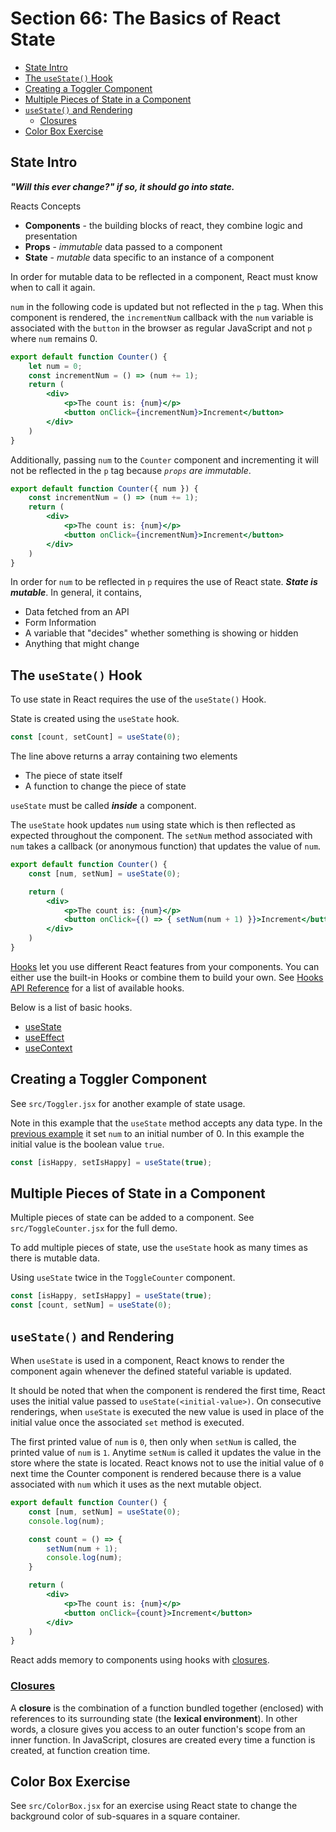 # Section 66: The Basics of React State

- [State Intro](#state-intro)
- [The `useState()` Hook](#the-usestate-hook)
- [Creating a Toggler Component](#creating-a-toggler-component)
- [Multiple Pieces of State in a Component](#multiple-pieces-of-state-in-a-component)
- [`useState()` and Rendering](#usestate-and-rendering)
  - [Closures](#closures)
- [Color Box Exercise](#color-box-exercise)

## State Intro
***"Will this ever change?" if so, it should go into state.***

Reacts Concepts
- **Components** - the building blocks of react, they combine logic and presentation
- **Props** - *immutable* data passed to a component
- **State** - *mutable* data specific to an instance of a component

In order for mutable data to be reflected in a component, React must know when to call it again. 

`num` in the following code is updated but not reflected in the `p` tag. When this component is rendered, the `incrementNum` callback with the `num` variable is associated with the `button` in the browser as regular JavaScript and not `p` where `num` remains 0.
```jsx
export default function Counter() {
    let num = 0;
    const incrementNum = () => (num += 1);
    return (
        <div>
            <p>The count is: {num}</p>
            <button onClick={incrementNum}>Increment</button>
        </div>
    )
}
```

Additionally, passing `num` to the `Counter` component and incrementing it will not be reflected in the `p` tag because *`props` are immutable*.
```jsx
export default function Counter({ num }) {
    const incrementNum = () => (num += 1);
    return (
        <div>
            <p>The count is: {num}</p>
            <button onClick={incrementNum}>Increment</button>
        </div>
    )
}
```

In order for `num` to be reflected in `p` requires the use of React state. ***State is mutable***. In general, it contains,
- Data fetched from an API
- Form Information
- A variable that "decides" whether something is showing or hidden
- Anything that might change

## The `useState()` Hook
To use state in React requires the use of the `useState()` Hook.

State is created using the `useState` hook.
```jsx
const [count, setCount] = useState(0);
```

The line above returns a array containing two elements
- The piece of state itself
- A function to change the piece of state

`useState` must be called ***inside*** a component.

The `useState` hook updates `num` using state which is then reflected as expected throughout the component. The `setNum` method associated with `num` takes a callback (or anonymous function) that updates the value of `num`.
```jsx
export default function Counter() {
    const [num, setNum] = useState(0);

    return (
        <div>
            <p>The count is: {num}</p>
            <button onClick={() => { setNum(num + 1) }}>Increment</button>
        </div>
    )
}
```

[Hooks](https://react.dev/blog/2023/03/16/introducing-react-dev#going-all-in-on-modern-react-with-hooks) let you use different React features from your components. You can either use the built-in Hooks or combine them to build your own. See [Hooks API Reference](https://react.dev/reference/react/hooks) for a list of available hooks.

Below is a list of basic hooks.
- [useState](https://react.dev/reference/react/useState)
- [useEffect](https://react.dev/reference/react/useEffect)
- [useContext](https://react.dev/reference/react/useContext)

## Creating a Toggler Component
See `src/Toggler.jsx` for another example of state usage.

Note in this example that the `useState` method accepts any data type. In the [previous example](#state-intro) it set `num` to an initial number of 0. In this example the initial value is the boolean value `true`.
```jsx
const [isHappy, setIsHappy] = useState(true);
```

## Multiple Pieces of State in a Component
Multiple pieces of state can be added to a component. See `src/ToggleCounter.jsx` for the full demo.

To add multiple pieces of state, use the `useState` hook as many times as there is mutable data.

Using `useState` twice in the `ToggleCounter` component.
```jsx
const [isHappy, setIsHappy] = useState(true);
const [count, setNum] = useState(0);
```

## `useState()` and Rendering
When `useState` is used in a component, React knows to render the component again whenever the defined stateful variable is updated. 

It should be noted that when the component is rendered the first time, React uses the initial value passed to `useState(<initial-value>)`. On consecutive renderings, when `useState` is executed the new value is used in place of the initial value once the associated `set` method is executed.

The first printed value of `num` is `0`, then only when `setNum` is called, the printed value of `num` is `1`. Anytime `setNum` is called it updates the value in the store where the state is located. React knows not to use the initial value of `0` next time the Counter component is rendered because there is a value associated with `num` which it uses as the next mutable object.
```jsx
export default function Counter() {
    const [num, setNum] = useState(0);
    console.log(num);

    const count = () => {
        setNum(num + 1);
        console.log(num);
    }

    return (
        <div>
            <p>The count is: {num}</p>
            <button onClick={count}>Increment</button>
        </div>
    )
}
```

React adds memory to components using hooks with [closures](https://developer.mozilla.org/en-US/docs/Web/JavaScript/Closures).

### [Closures](https://developer.mozilla.org/en-US/docs/Web/JavaScript/Closures)
A **closure** is the combination of a function bundled together (enclosed) with references to its surrounding state (the **lexical environment**). In other words, a closure gives you access to an outer function's scope from an inner function. In JavaScript, closures are created every time a function is created, at function creation time.

## Color Box Exercise
See `src/ColorBox.jsx` for an exercise using React state to change the background color of sub-squares in a square container.